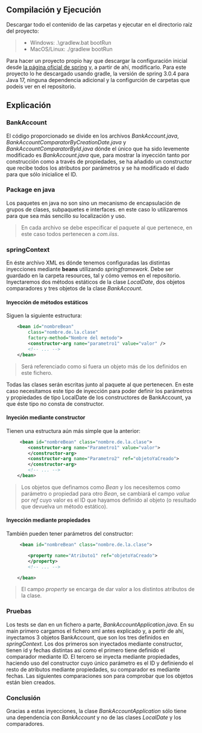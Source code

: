 ## Compilación y Ejecución
Descargar todo el contenido de las carpetas y ejecutar en el directorio raíz del proyecto:
>- Windows: .\gradlew.bat bootRun
>- MacOS/Linux: ./gradlew bootRun

Para hacer un proyecto propio hay que descargar la configuración inicial desde [la página oficial de spring](https://start.spring.io/) y, a partir de ahí, modificarlo. Para este proyecto lo he descargado usando gradle, la versión de spring 3.0.4 para Java 17, ninguna dependencia adicional y la configurción de carpetas que podeis ver en el repositorio.

## Explicación

### BankAccount
El código proporcionado se divide en los archivos *BankAccount.java*, *BankAccountComparatorByCreationDate.java* y *BankAccountComparatorById.java* dónde el único que ha sido levemente modificado es *BankAccount.java* que, para mostrar la inyección tanto por construcción como a través de propiedades, se ha añadido un constructor que recibe todos los atributos por parámetros y se ha modificado el dado para que sólo inicialice el ID. 

### Package en java
Los paquetes en java no son sino un mecanismo de encapsulación de grupos de clases, subpaquetes e interfaces. en este caso lo utilizaremos para que sea más sencillo su localización y uso.

>En cada archivo se debe especificar el paquete al que pertenece, en este caso todos pertenecen a *com.iiss*.

### springContext
En éste archivo XML es dónde tenemos configuradas las distintas inyecciones mediante **beans** utilizando *springframework*. Debe ser guardado en la carpeta resources, tal y cómo vemos en el repositorio. Inyectaremos dos métodos estáticos de la clase *LocalDate*, dos objetos comparadores y tres objetos de la clase *BankAccount*.

#### Inyección de métodos estáticos
Siguen la siguiente estructura:
```xml
    <bean id="nombreBean"
        class="nombre.de.la.clase"
        factory-method="Nombre del metodo">
        <constructor-arg name="parametro1" value="valor" />
        <!-- ... -->
    </bean> 
```

>Será referenciado como si fuera un objeto más de los definidos en este fichero.

Todas las clases serán escritas junto al paquete al que pertenecen. En este caso necesitamos este tipo de inyección para poder definir los parámetros y propiedades de tipo LocalDate de los constructores de BankAccount, ya que éste tipo no consta de constructor.

#### Inyeción mediante constructor
Tienen una estructura aún más simple que la anterior:

```xml
     <bean id="nombreBean" class="nombre.de.la.clase">
        <constructor-arg name="Parametro1" value="valor">
        </constructor-arg>
        <constructor-arg name="Parametro2" ref="objetoYaCreado">
        </constructor-arg>
        <!-- ... -->
    </bean>
```
> Los objetos que definamos como *Bean* y los necesitemos como parámetro o propiedad para otro  *Bean*, se cambiará el campo *value* por *ref* cuyo valor es el ID que hayamos definido al objeto (o resultado que devuelva un método estático).

#### Inyección mediante propiedades
También pueden tener parámetros del constructor:

```xml
     <bean id="nombreBean" class="nombre.de.la.clase">

        <property name="Atributo1" ref="objetoYaCreado">
        </property>
        <!-- ... -->

    </bean>
```

>El campo *property* se encarga de dar valor a los distintos atributos de la clase.


### Pruebas
Los tests se dan en un fichero a parte, *BankAccountApplication.java*. En su main primero cargamos el fichero xml antes explicado y, a pertir de ahí, inyectamos 3 objetos BankAccount, que son los tres definidos en *springContext*. Los dos primeros son inyectados mediante constructor, tienen id y fechas distintas así como el primero tiene definido el comparador mediante ID. El tercero se inyecta mediante propiedades, haciendo uso del constructor cuyo único parámetro es el ID y definiendo el resto de atributos mediante propiedades, su comparador es mediante fechas. Las siguientes comparaciones son para comprobar que los objetos están bien creados.

### Conclusión
Gracias a estas inyecciones, la clase *BankAccountApplication* sólo tiene una dependencia con *BankAccount* y no de las clases *LocalDate* y los comparadores.
